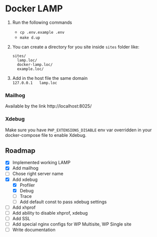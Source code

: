 # Docker LAMP

1. Run the following commands
    - `cp .env.example .env`
    - `make d.up`

2. You can create a directory for you site inside `sites` folder like:
    ```
   sites/
      lamp.loc/
      docker-lamp.loc/
      example.loc/
   ```
3. Add in the host file the same domain  
   `127.0.0.1 	lamp.loc`

### Mailhog
Available by the link http://localhost:8025/

### Xdebug
Make sure you have `PHP_EXTENSIONS_DISABLE` env var overridden in your docker-compose file to enable Xdebug.

## Roadmap
- [x] Implemented working LAMP
- [x] Add mailhog
- [ ] Chose right server name
- [x] Add xdebug
  - [x] Profiler
  - [x] Debug
  - [ ] Trace
  - [ ] Add default const to pass xdebug settings
- [ ] Add xhprof
- [ ] Add ability to disable xhprof, xdebug
- [ ] Add SSL
- [ ] Add special nginx configs for WP Multisite, WP Single site
- [ ] Write documentation
